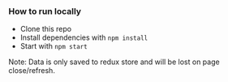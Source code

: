 ### How to run locally

- Clone this repo
- Install dependencies with `npm install`
- Start with `npm start`

Note: Data is only saved to redux store and will be lost on page close/refresh.

